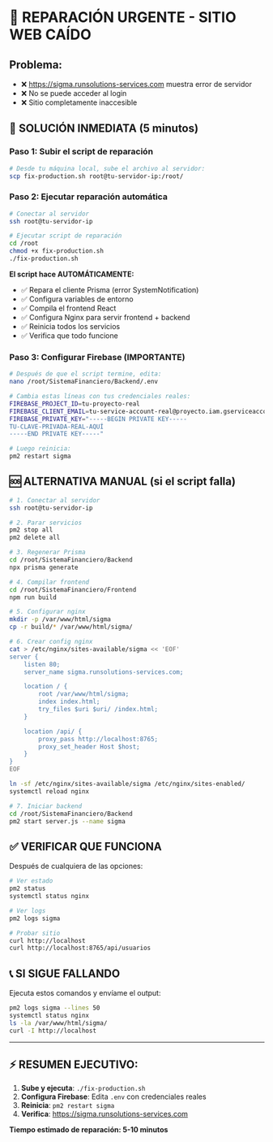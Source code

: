 # 🚨 REPARACIÓN URGENTE - SITIO WEB CAÍDO

## Problema:
- ❌ https://sigma.runsolutions-services.com muestra error de servidor
- ❌ No se puede acceder al login
- ❌ Sitio completamente inaccesible

## 🚀 SOLUCIÓN INMEDIATA (5 minutos)

### Paso 1: Subir el script de reparación
```bash
# Desde tu máquina local, sube el archivo al servidor:
scp fix-production.sh root@tu-servidor-ip:/root/
```

### Paso 2: Ejecutar reparación automática
```bash
# Conectar al servidor
ssh root@tu-servidor-ip

# Ejecutar script de reparación
cd /root
chmod +x fix-production.sh
./fix-production.sh
```

**El script hace AUTOMÁTICAMENTE:**
- ✅ Repara el cliente Prisma (error SystemNotification)
- ✅ Configura variables de entorno
- ✅ Compila el frontend React
- ✅ Configura Nginx para servir frontend + backend
- ✅ Reinicia todos los servicios
- ✅ Verifica que todo funcione

### Paso 3: Configurar Firebase (IMPORTANTE)
```bash
# Después de que el script termine, edita:
nano /root/SistemaFinanciero/Backend/.env

# Cambia estas líneas con tus credenciales reales:
FIREBASE_PROJECT_ID=tu-proyecto-real
FIREBASE_CLIENT_EMAIL=tu-service-account-real@proyecto.iam.gserviceaccount.com
FIREBASE_PRIVATE_KEY="-----BEGIN PRIVATE KEY-----
TU-CLAVE-PRIVADA-REAL-AQUÍ
-----END PRIVATE KEY-----"

# Luego reinicia:
pm2 restart sigma
```

## 🆘 ALTERNATIVA MANUAL (si el script falla)

```bash
# 1. Conectar al servidor
ssh root@tu-servidor-ip

# 2. Parar servicios
pm2 stop all
pm2 delete all

# 3. Regenerar Prisma
cd /root/SistemaFinanciero/Backend
npx prisma generate

# 4. Compilar frontend
cd /root/SistemaFinanciero/Frontend
npm run build

# 5. Configurar nginx
mkdir -p /var/www/html/sigma
cp -r build/* /var/www/html/sigma/

# 6. Crear config nginx
cat > /etc/nginx/sites-available/sigma << 'EOF'
server {
    listen 80;
    server_name sigma.runsolutions-services.com;

    location / {
        root /var/www/html/sigma;
        index index.html;
        try_files $uri $uri/ /index.html;
    }

    location /api/ {
        proxy_pass http://localhost:8765;
        proxy_set_header Host $host;
    }
}
EOF

ln -sf /etc/nginx/sites-available/sigma /etc/nginx/sites-enabled/
systemctl reload nginx

# 7. Iniciar backend
cd /root/SistemaFinanciero/Backend
pm2 start server.js --name sigma
```

## ✅ VERIFICAR QUE FUNCIONA

Después de cualquiera de las opciones:

```bash
# Ver estado
pm2 status
systemctl status nginx

# Ver logs
pm2 logs sigma

# Probar sitio
curl http://localhost
curl http://localhost:8765/api/usuarios
```

## 📞 SI SIGUE FALLANDO

Ejecuta estos comandos y envíame el output:

```bash
pm2 logs sigma --lines 50
systemctl status nginx
ls -la /var/www/html/sigma/
curl -I http://localhost
```

---

## ⚡ RESUMEN EJECUTIVO:

1. **Sube y ejecuta**: `./fix-production.sh`
2. **Configura Firebase**: Edita `.env` con credenciales reales
3. **Reinicia**: `pm2 restart sigma`
4. **Verifica**: https://sigma.runsolutions-services.com

**Tiempo estimado de reparación: 5-10 minutos**